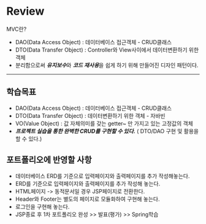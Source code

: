 # Review
MVC란?
- DAO(Data Access Object) : 데이터베이스 접근객체 - CRUD클래스
- DTO(Data Transfer Object) : Controller와 View사이에서 데이터변환하기 위한 객체
- 분리함으로써 ***유지보수***와 ***코드 재사용***을 쉽게 하기 위해 만들어진 디자인 패턴이다.

-----------------------------------------------------

## 학습목표
- DAO(Data Access Object) : 데이터베이스 접근객체 - CRUD클래스
- DTO(Data Transfer Object) : 데이터변환하기 위한 객체 - 자바빈
- VO(Value Object) : 값 자체의미를 갖는 getter~ 만 가지고 있는 고정값의 객체
- ***프로젝트 실습을 통한 완벽한 CRUD를 구현할 수 있다.***  ( DTO/DAO 구현 및 활용을 할 수 있다.)

## 포트폴리오에 반영할 사항
- 데이터베이스 ERD를 기준으로 입력페이지와 출력페이지를 추가 작성해놓는다.
- ERD를 기준으로 입력페이지와 출력페이지를 추가 작성해 놓는다.
- HTML페이지 -> 동적문서일 경우 JSP페이지로 전환한다.
- Header와 Footer는 별도의 페이지로 모듈화하여 구현해 놓는다.
- 로그인을 구현해 놓는다.
- JSP종료 후 1차 포트폴리오 완성 >> 발표(평가) >> Spring학습
